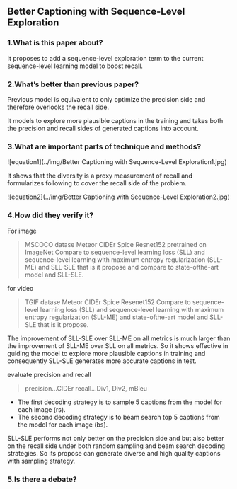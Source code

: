 ## Better Captioning with Sequence-Level Exploration

### 1.What is this paper about?

It proposes to add a sequence-level exploration term to the current sequence-level learning model to boost recall.

### 2.What’s better than previous paper?

Previous model is equivalent to only optimize the precision side and therefore overlooks the recall side.

It models to explore more plausible captions in the training and takes both the precision and recall sides of generated captions into account. 

### 3.What are important parts of technique and methods?

![equation1](../img/Better Captioning with Sequence-Level Exploration1.jpg)

It shows that the diversity is a proxy measurement of recall and formularizes following to cover the recall side of the problem.

![equation2](../img/Better Captioning with Sequence-Level Exploration2.jpg) 


### 4.How did they verify it?

For image
> MSCOCO datase
> Meteor CIDEr Spice
> Resnet152 pretrained on ImageNet
> Compare to sequence-level learning loss (SLL) and sequence-level learning with maximum entropy regularization (SLL-ME) and SLL-SLE that is it propose and compare to state-ofthe-art model and SLL-SLE.


for video
> TGIF datase
> Meteor CIDEr Spice
> Resenet152 
> Compare to sequence-level learning loss (SLL) and sequence-level learning with maximum entropy regularization (SLL-ME) and state-ofthe-art model and SLL-SLE that is it propose.

The improvement of SLL-SLE over SLL-ME on all metrics is much larger than the improvement of SLL-ME over SLL on all metrics. So it shows effective in guiding the model to explore more plausible captions in training and consequently SLL-SLE generates more accurate captions in test.


evaluate precision and recall
> precision...CIDEr
> recall...Div1, Div2, mBleu

- The first decoding strategy is to sample 5 captions from the model for each image (rs).
- The second decoding strategy is to beam search top 5 captions from the model for each image (bs).

SLL-SLE performs not only better on the precision side and but also better on the recall side under both random sampling and beam search decoding strategies. So its propose can generate diverse and high quality captions with sampling strategy.

### 5.Is there a debate?
